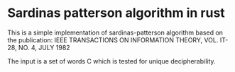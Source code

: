 # Sardinas patterson algorithm in rust

This is a simple implementation of sardinas-patterson algorithm based
on the publication: IEEE TRANSACTIONS ON INFORMATION THEORY, VOL. IT-28, NO. 4, JULY 1982

The input is a set of words C which is tested for unique decipherability.